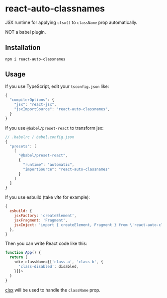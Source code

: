 # react-auto-classnames

JSX runtime for applying `clsx()` to `className` prop automatically.

NOT a babel plugin.

## Installation

```
npm i react-auto-classnames
```

## Usage

If you use TypeScript, edit your `tsconfig.json` like:

```js
{
  "compilerOptions": {
    "jsx": "react-jsx",
    "jsxImportSource": "react-auto-classnames",
  }
}
```

If you use `@babel/preset-react` to transform jsx:

```js
// .babelrc / babel.config.json
{
  "presets": [
    [
      "@babel/preset-react",
      {
        "runtime": "automatic",
        "importSource": "react-auto-classnames"
      }
    ]
  ]
}

```

If you use esbuild (take *vite* for example):

```js
{
  esbuild: {
    jsxFactory: 'createElement',
    jsxFragment: 'Fragment',
    jsxInject: 'import { createElement, Fragment } from \'react-auto-classnames\'',
  },
}
```

Then you can write React code like this:

```js
function App() {
  return (
    <div className={['class-a', 'class-b', {
      'class-disabled': disabled,
    }]}>
  )
}
```

[clsx](https://github.com/lukeed/clsx) will be used to handle the `className` prop.

